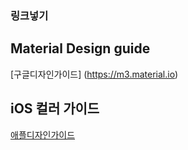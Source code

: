 ### 링크넣기





## Material Design guide
[구글디자인가이드] (https://m3.material.io)



## iOS 컬러 가이드
[애플디자인가이드](https://developer.apple.com/design/)